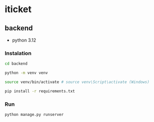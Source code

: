 # iticket

## backend

* python 3.12

### Instalation

```sh
cd backend

python -m venv venv

source venv/bin/activate # source venv\Script\activate (Windows)

pip install -r requirements.txt
```

### Run

```sh
python manage.py runserver
```
